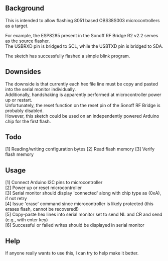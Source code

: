 ## Background
This is intended to allow flashing 8051 based OBS38S003 microcontrollers as a target.  

For example, the ESP8285 present in the Sonoff RF Bridge R2 v2.2 serves as the source flasher.  
The USBRXD pin is bridged to SCL, while the USBTXD pin is bridged to SDA.  

The sketch has successfully flashed a simple blink program.  

## Downsides
The downside is that currently each hex file line must be copy and pasted into the serial monitor individually.  
Additionally, handshaking is apparently performed at microcontroller power up or restart.  
Unfortunately, the reset function on the reset pin of the Sonoff RF Bridge is probably disabled.  
However, this sketch could be used on an independently powered Arduino chip for the first flash.  

## Todo
[1] Reading/writing configuration bytes
[2] Read flash memory
[3] Verify flash memory

## Usage
[1] Connect Arduino I2C pins to microcontroller  
[2] Power up or reset microcontroller  
[3] Serial monitor should display 'connected' along with chip type as (0xA), if not retry  
[4] Issue 'erase' command since microcontroller is likely protected (this erases flash, cannot be recovered!)  
[5] Copy-paste hex lines into serial monitor set to send NL and CR and send (e.g., with enter key)  
[6] Successful or failed writes should be displayed in serial monitor  

## Help
If anyone really wants to use this, I can try to help make it better.